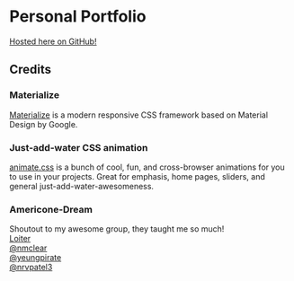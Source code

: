 # Personal Portfolio

[Hosted here on GitHub!](https://2juicy.github.io/OldPortfolio/)

## Credits

### Materialize
[Materialize](https://materializecss.com/) is a modern responsive CSS framework based on Material Design by Google.

### Just-add-water CSS animation
[animate.css](https://daneden.github.io/animate.css/) is a bunch of cool, fun, and cross-browser animations for you to use in your projects. Great for emphasis, home pages, sliders, and general just-add-water-awesomeness.

### Americone-Dream
Shoutout to my awesome group, they taught me so much!<br>
[Loiter](https://github.com/Americone-Dream/Loiter)<br>
[@nmclear](https://github.com/nmclear)<br>
[@yeungpirate](https://github.com/yeungpirate)<br>
[@nrvpatel3](https://github.com/nrvpatel03)<br>
